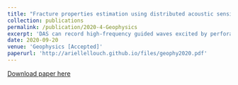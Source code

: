 ```yaml
---
title: "Fracture properties estimation using distributed acoustic sensing recording of guided waves in unconventional reservoirs"
collection: publications
permalink: /publication/2020-4-Geophysics
excerpt: 'DAS can record high-frequency guided waves excited by perforation shots and propagating in a low velocity shale reservoir. Using a cross-well setup, we can infer stimulation-induced horizontal fracture growth by its effect on guided waves.'
date: 2020-09-20
venue: 'Geophysics [Accepted]'
paperurl: 'http://ariellellouch.github.io/files/geophy2020.pdf'
---
```


[Download paper here](http://ariellellouch.github.io/files/geophy2020.pdf)